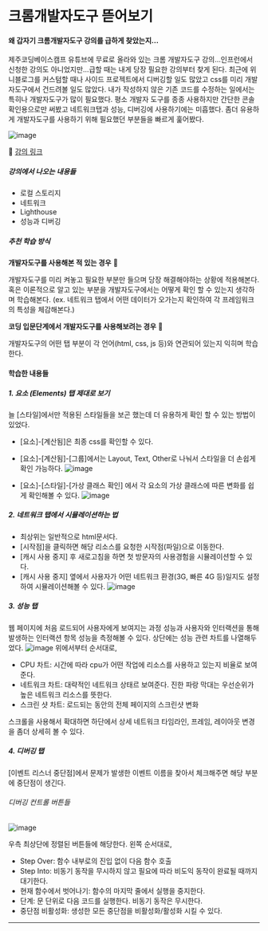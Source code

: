 # 크롬개발자도구 뜯어보기

#### 왜 갑자기 크롬개발자도구 강의를 급하게 찾았는지...

제주코딩베이스캠프 유튜브에 무료로 올라와 있는 크롬 개발자도구 강의...인프런에서 신청한 강의도 아니었지만...급할 때는 내게 당장 필요한 강의부터 찾게 된다. 최근에 위니블로그를 커스텀할 때나 사이드 프로젝트에서 디버깅할 일도 많았고 css를 미리 개발자도구에서 건드려볼 일도 많았다. 내가 작성하지 않은 기존 코드를 수정하는 일에서는 특히나 개발자도구가 많이 필요했다.
평소 개발자 도구를 종종 사용하지만 간단한 콘솔 확인용으로만 써봤고 네트워크탭과 성능, 디버깅에 사용하기에는 미흡했다.
좀더 유용하게 개발자도구를 사용하기 위해 필요했던 부분들을 빠르게 훑어봤다.

![image](https://github.com/user-attachments/assets/d366af89-99cb-4faa-b4fc-feecbaf1c530)

🔗 [강의 링크](https://www.youtube.com/watch?v=4U9yRzF810Y&list=PLkfUwwo13dlUJCAGcBOynazaBVgvvj4ba)

##### 강의에서 나오는 내용들

- 로컬 스토리지
- 네트워크
- Lighthouse
- 성능과 디버깅

##### 추천 학습 방식

**개발자도구를 사용해본 적 있는 경우** 🐇

개발자도구를 미리 켜놓고 필요한 부분만 들으며 당장 해결해야하는 상황에 적용해본다.
혹은 이론적으로 알고 있는 부분을 개발자도구에서는 어떻게 확인 할 수 있는지 생각하며 학습해본다.
(ex. 네트워크 탭에서 어떤 데이터가 오가는지 확인하여 각 프레임워크의 특성을 체감해본다.)

**코딩 입문단계에서 개발자도구를 사용해보려는 경우** 🐢

개발자도구의 어떤 탭 부분이 각 언어(html, css, js 등)와 연관되어 있는지 익히며 학습한다.

#### 학습한 내용들

##### 1. 요소 (Elements) 탭 제대로 보기

늘 [스타일]에서만 적용된 스타일들을 보곤 했는데 더 유용하게 확인 할 수 있는 방법이 있었다.

- [요소]-[계산됨]은 최종 css를 확인할 수 있다.
- [요소]-[계산됨]-[그룹]에서는 Layout, Text, Other로 나눠서 스타일을 더 손쉽게 확인 가능하다.
  ![image](https://github.com/user-attachments/assets/5b7b27d1-8bea-498b-b190-0e76960a9c98)

- [요소]-[스타일]-[가상 클래스 확인] 에서 각 요소의 가상 클래스에 따른 변화를 쉽게 확인해볼 수 있다.
  ![image](https://github.com/user-attachments/assets/aa7a9fda-bcd3-4d87-96b1-10fed3e50d2f)

##### 2. 네트워크 탭에서 시뮬레이션하는 법

- 최상위는 일반적으로 html문서다.
- [시작점]을 클릭하면 해당 리소스를 요청한 시작점(파일)으로 이동한다.
- [캐시 사용 중지] 후 새로고침을 하면 첫 방문자의 사용경험을 시뮬레이션할 수 있다.
- [캐시 사용 중지] 옆에서 사용자가 어떤 네트워크 환경(3G, 빠른 4G 등)일지도 설정하여 시뮬레이션해볼 수 있다.
  ![image](https://github.com/user-attachments/assets/05fdbad4-e84f-4064-b539-c0cd2dfcb9fa)

##### 3. 성능 탭

웹 페이지에 처음 로드되어 사용자에게 보여지는 과정 성능과 사용자와 인터랙션을 통해 발생하는 인터랙션 항목 성능을 측정해볼 수 있다.
상단에는 성능 관련 차트를 나열해두었다.
![image](https://github.com/user-attachments/assets/56227a0e-79f9-41b3-b708-20167836dd26)
위에서부터 순서대로,

- CPU 차트: 시간에 따라 cpu가 어떤 작업에 리소스를 사용하고 있는지 비율로 보여준다.
- 네트워크 차트: 대략적인 네트워크 상태르 보여준다. 진한 파랑 막대는 우선순위가 높은 네트워크 리소스를 뜻한다.
- 스크린 샷 차트: 로드되는 동안의 전체 페이지의 스크린샷 변화

스크롤을 사용해서 확대하면 하단에서 상세 네트워크 타임라인, 프레임, 레이아웃 변경을 좀더 상세히 볼 수 있다.

##### 4. 디버깅 탭

[이벤트 리스너 중단점]에서 문제가 발생한 이벤트 이름을 찾아서 체크해주면 해당 부분에 중단점이 생긴다.

###### 디버깅 컨트롤 버튼들

![image](https://github.com/user-attachments/assets/9d03f164-f53c-4d08-b6bf-e476d03eab13)

우측 최상단에 정렬된 버튼들에 해당한다.
왼쪽 순서대로,

- Step Over: 함수 내부로의 진입 없이 다음 함수 호출
- Step Into: 비동기 동작을 무시하지 않고 필요에 따라 비도익 동작이 완료될 때까지 대기한다.
- 현재 함수에서 벗어나기: 함수의 마지막 줄에서 실행을 중지한다.
- 단계: 문 단위로 다음 코드를 실행한다. 비동기 동작은 무시한다.
- 중단점 비활성화: 생성한 모든 중단점을 비활성화/활성화 시킬 수 있다.

---
